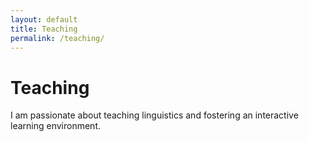 ```yaml
---
layout: default
title: Teaching
permalink: /teaching/
---
```


# Teaching

I am passionate about teaching linguistics and fostering an interactive learning environment.
